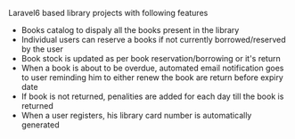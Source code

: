 Laravel6 based library projects with following features
<ul>
  <li> Books catalog to dispaly all the books present in the library </li>
    <li> Individual users can reserve a books if not currently borrowed/reserved by the user </li>
    <li>  Book stock is updated as per book reservation/borrowing or it's return</li>
    <li> When a book is about to be overdue, automated email notification goes to user reminding him to either renew the book are return before expiry date  </li>
    <li> If book is not returned, penalities are added for each day till the book is returned  </li>
    <li>  When a user registers, his library card number is automatically generated</li>
  </ul>
  
  
